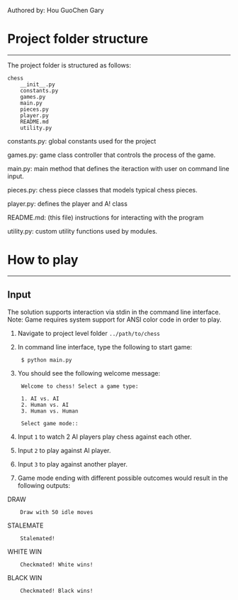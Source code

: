 Authored by: Hou GuoChen Gary

# Project folder structure
--------------------------

The project folder is structured as follows:

	chess
		__init__.py
		constants.py
		games.py
		main.py
		pieces.py
		player.py
		README.md
		utility.py
		
constants.py: global constants used for the project

games.py: game class controller that controls the process of the game.

main.py: main method that defines the iteraction with user on command line input.

pieces.py: chess piece classes that models typical chess pieces.

player.py: defines the player and A! class

README.md: (this file) instructions for interacting with the program

utility.py: custom utility functions used by modules.

# How to play
-------------

## Input

The solution supports interaction via stdin in the command line interface.
Note: Game requires system support for ANSI color code in order to play.

1. Navigate to project level folder `../path/to/chess`
2. In command line interface, type the following to start game:

		$ python main.py
		
3. You should see the following welcome message:

		Welcome to chess! Select a game type:

		1. AI vs. AI
		2. Human vs. AI
		3. Human vs. Human

		Select game mode:: 

4. Input `1` to watch 2 AI players play chess against each other.
5. Input `2` to play against AI player.
6. Input `3` to play against another player.

7. Game mode ending with different possible outcomes would result in the following outputs:

DRAW

		Draw with 50 idle moves
		
STALEMATE

		Stalemated!
		
WHITE WIN
	
		Checkmated! White wins!
		
BLACK WIN
		
		Checkmated! Black wins!